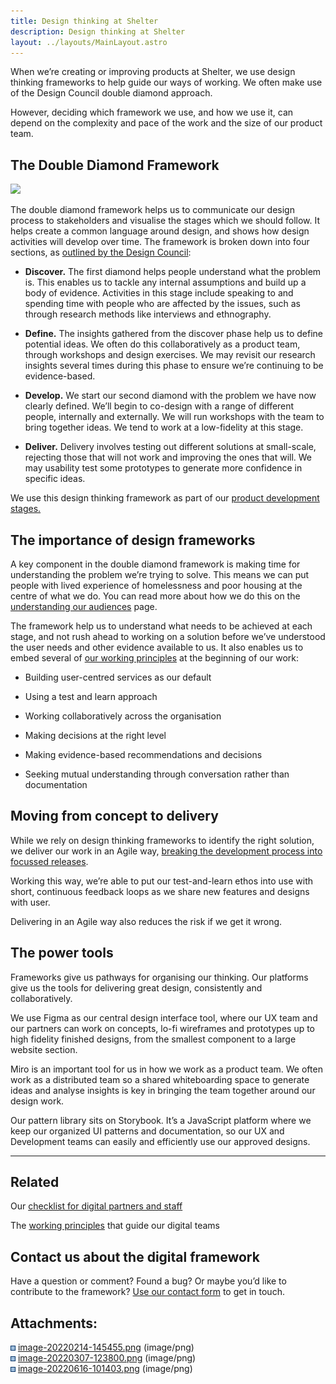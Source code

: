 ```yaml
---
title: Design thinking at Shelter
description: Design thinking at Shelter
layout: ../layouts/MainLayout.astro
---
```


When we’re creating or improving products at Shelter, we use design thinking frameworks to help guide our ways of working. We often make use of the Design Council double diamond approach.

However, deciding which framework we use, and how we use it, can depend on the complexity and pace of the work and the size of our product team.

The Double Diamond Framework
----------------------------

![](attachments/940670977/940867592.png?width=544)

The double diamond framework helps us to communicate our design process to stakeholders and visualise the stages which we should follow. It helps create a common language around design, and shows how design activities will develop over time. The framework is broken down into four sections, as [outlined by the Design Council](https://www.designcouncil.org.uk/our-work/news-opinion/double-diamond-universally-accepted-depiction-design-process/):

*   **Discover.** The first diamond helps people understand what the problem is. This enables us to tackle any internal assumptions and build up a body of evidence. Activities in this stage include speaking to and spending time with people who are affected by the issues, such as through research methods like interviews and ethnography.
    
*   **Define.** The insights gathered from the discover phase help us to define potential ideas. We often do this collaboratively as a product team, through workshops and design exercises. We may revisit our research insights several times during this phase to ensure we’re continuing to be evidence-based.
    
*   **Develop.** We start our second diamond with the problem we have now clearly defined. We’ll begin to co-design with a range of different people, internally and externally. We will run workshops with the team to bring together ideas. We tend to work at a low-fidelity at this stage.
    
*   **Deliver.** Delivery involves testing out different solutions at small-scale, rejecting those that will not work and improving the ones that will. We may usability test some prototypes to generate more confidence in specific ideas.
    

We use this design thinking framework as part of our [product development stages.](https://design.shelter.org.uk/digital-framework/Creating-a-live-service.839745537.html)

The importance of design frameworks
-----------------------------------

A key component in the double diamond framework is making time for understanding the problem we’re trying to solve. This means we can put people with lived experience of homelessness and poor housing at the centre of what we do. You can read more about how we do this on the [understanding our audiences](https://design.shelter.org.uk/digital-framework/Understanding-our-audiences.936935646.html) page.

The framework help us to understand what needs to be achieved at each stage, and not rush ahead to working on a solution before we’ve understood the user needs and other evidence available to us. It also enables us to embed several of [our working principles](https://design.shelter.org.uk/digital-framework/Our-working-principles.404389919.html) at the beginning of our work:

*   Building user-centred services as our default 
    
*   Using a test and learn approach 
    
*   Working collaboratively across the organisation 
    
*   Making decisions at the right level 
    
*   Making evidence-based recommendations and decisions
    
*   Seeking mutual understanding through conversation rather than documentation 
    

Moving from concept to delivery
-------------------------------

While we rely on design thinking frameworks to identify the right solution, we deliver our work in an Agile way, [breaking the development process into focussed releases](https://shelteruk.atlassian.net/browse/DF-8).

Working this way, we’re able to put our test-and-learn ethos into use with short, continuous feedback loops as we share new features and designs with user.

Delivering in an Agile way also reduces the risk if we get it wrong.

The power tools
---------------

Frameworks give us pathways for organising our thinking. Our platforms give us the tools for delivering great design, consistently and collaboratively.

We use Figma as our central design interface tool, where our UX team and our partners can work on concepts, lo-fi wireframes and prototypes up to high fidelity finished designs, from the smallest component to a large website section.

Miro is an important tool for us in how we work as a product team. We often work as a distributed team so a shared whiteboarding space to generate ideas and analyse insights is key in bringing the team together around our design work.

Our pattern library sits on Storybook. It’s a JavaScript platform where we keep our organized UI patterns and documentation, so our UX and Development teams can easily and efficiently use our approved designs.

* * *

Related
-------

Our [checklist for digital partners and staff](Digital-checklist-for-partners-and-staff_862093319.html)

The [working principles](Our-working-principles_404389919.html) that guide our digital teams

Contact us about the digital framework
--------------------------------------

Have a question or comment? Found a bug? Or maybe you’d like to contribute to the framework? [Use our contact form](https://england.shelter.org.uk/contact_us_about_the_digital_framework) to get in touch.

Attachments:
------------

![](images/icons/bullet_blue.gif) [image-20220214-145455.png](attachments/940670977/940867592.png) (image/png)  
![](images/icons/bullet_blue.gif) [image-20220307-123800.png](attachments/940670977/945520641.png) (image/png)  
![](images/icons/bullet_blue.gif) [image-20220616-101403.png](attachments/940670977/962822149.png) (image/png)
